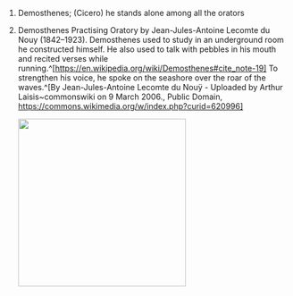 1. Demosthenes; (Cicero) he stands alone among all the orators
2. Demosthenes Practising Oratory by Jean-Jules-Antoine Lecomte du Nouy (1842–1923). Demosthenes used to study in an underground room he constructed himself. He also used to talk with pebbles in his mouth and recited verses while running.^[https://en.wikipedia.org/wiki/Demosthenes#cite_note-19] To strengthen his voice, he spoke on the seashore over the roar of the waves.^[By Jean-Jules-Antoine Lecomte du Nouÿ - Uploaded by Arthur Laisis~commonswiki on 9 March 2006., Public Domain, https://commons.wikimedia.org/w/index.php?curid=620996]

	<img src="https://upload.wikimedia.org/wikipedia/commons/4/48/D%C3%A9mosth%C3%A8ne_s%27exer%C3%A7ant_%C3%A0_la_parole_%281870%29_by_Jean-Jules-Antoine_Lecomte_du_Nou%C3%BF.jpg" width="300" />
